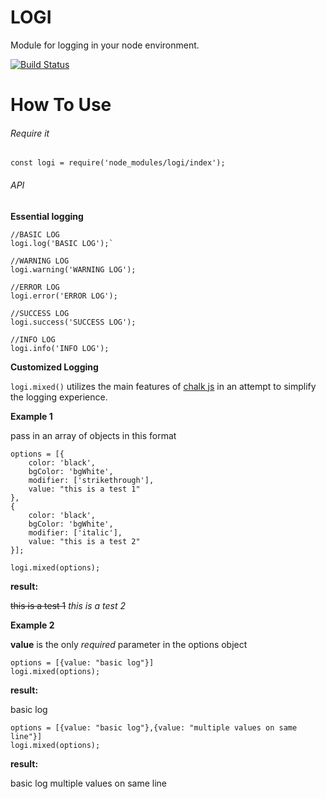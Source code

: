 # LOGI
Module for logging in your node environment.

[![Build Status](https://travis-ci.org/Donmclean/logi.svg?branch=master)](https://travis-ci.org/Donmclean/logi)

# How To Use

###### Require it

`const logi = require('node_modules/logi/index');`

###### API

**Essential logging**

```
//BASIC LOG
logi.log('BASIC LOG');`

//WARNING LOG
logi.warning('WARNING LOG');

//ERROR LOG
logi.error('ERROR LOG');

//SUCCESS LOG
logi.success('SUCCESS LOG');

//INFO LOG
logi.info('INFO LOG');

```

**Customized Logging**

`logi.mixed()` utilizes the main features of [chalk js](https://github.com/chalk/chalk) in an attempt to simplify the logging experience.


**Example 1**

pass in an array of objects in this format

```
options = [{
    color: 'black',
    bgColor: 'bgWhite',
    modifier: ['strikethrough'],
    value: "this is a test 1"
},
{
    color: 'black',
    bgColor: 'bgWhite',
    modifier: ['italic'],
    value: "this is a test 2"
}];

logi.mixed(options);
```
**result:** 

~~this is a test 1~~ _this is a test 2_


**Example 2**

**value** is the only _required_ parameter in the options object

```
options = [{value: "basic log"}]
logi.mixed(options);
```
**result:** 

basic log

```
options = [{value: "basic log"},{value: "multiple values on same line"}]
logi.mixed(options);
```
**result:** 

basic log multiple values on same line